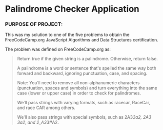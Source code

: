 <h1> Palindrome Checker Application </h1>

<h3> PURPOSE OF PROJECT: </h3>

This was my solution to one of the five problems to obtain the FreeCodeCamp.org JavaScript 
Algorithms and Data Structures certification.

The problem was defined on FreeCodeCamp.org as:

> Return true if the given string is a palindrome. Otherwise, return false.
>
> A palindrome is a word or sentence that's spelled the same way both forward and backward, ignoring punctuation, case, and spacing.
>
> Note: You'll need to remove all non-alphanumeric characters (punctuation, spaces and symbols) and turn everything into the same case (lower or upper case) in order to check for palindromes.
>
> We'll pass strings with varying formats, such as racecar, RaceCar, and race CAR among others.
>
> We'll also pass strings with special symbols, such as 2A3*3a2, 2A3 3a2, and 2_A3*3#A2.
